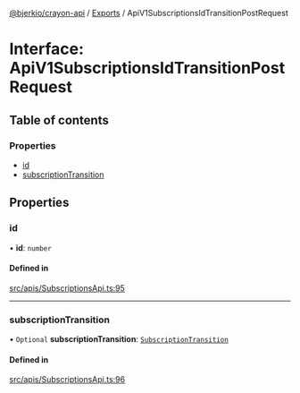 [@bjerkio/crayon-api](../README.md) / [Exports](../modules.md) / ApiV1SubscriptionsIdTransitionPostRequest

# Interface: ApiV1SubscriptionsIdTransitionPostRequest

## Table of contents

### Properties

- [id](ApiV1SubscriptionsIdTransitionPostRequest.md#id)
- [subscriptionTransition](ApiV1SubscriptionsIdTransitionPostRequest.md#subscriptiontransition)

## Properties

### id

• **id**: `number`

#### Defined in

[src/apis/SubscriptionsApi.ts:95](https://github.com/bjerkio/crayon-api-js/blob/22cd66d/src/apis/SubscriptionsApi.ts#L95)

___

### subscriptionTransition

• `Optional` **subscriptionTransition**: [`SubscriptionTransition`](SubscriptionTransition.md)

#### Defined in

[src/apis/SubscriptionsApi.ts:96](https://github.com/bjerkio/crayon-api-js/blob/22cd66d/src/apis/SubscriptionsApi.ts#L96)
